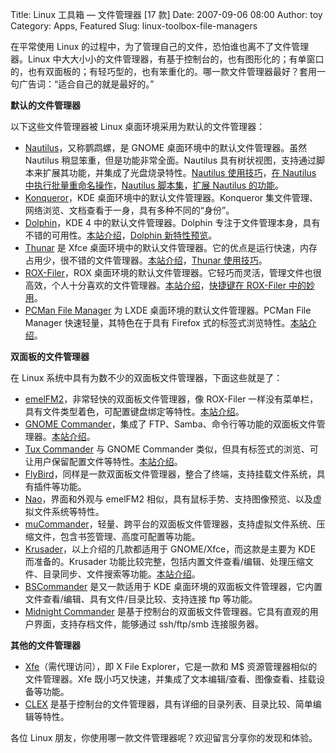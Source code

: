 Title: Linux 工具箱 — 文件管理器 [17 款]
Date: 2007-09-06 08:00
Author: toy
Category: Apps, Featured
Slug: linux-toolbox-file-managers

在平常使用 Linux
的过程中，为了管理自己的文件，恐怕谁也离不了文件管理器。Linux
中大大小小的文件管理器，有基于控制台的，也有图形化的；有单窗口的，也有双面板的；有轻巧型的，也有笨重化的。哪一款文件管理器最好？套用一句广告词：“适合自己的就是最好的。”

**默认的文件管理器**

以下这些文件管理器被 Linux 桌面环境采用为默认的文件管理器：

-   [Nautilus](http://www.gnome.org/projects/nautilus/)，又称鹦鹉螺，是
    GNOME 桌面环境中的默认文件管理器。虽然 Nautilus
    稍显笨重，但是功能非常全面。Nautilus
    具有树状视图，支持通过脚本来扩展其功能，并集成了光盘烧录特性。[Nautilus
    使用技巧](http://linuxtoy.org/archives/nautilus_tip.html)，[在
    Nautilus
    中执行批量重命名操作](http://linuxtoy.org/archives/batch-rename-for-nautilus.html)，[Nautilus
    脚本集](http://linuxtoy.org/archives/nautilus-scripts.html)，[扩展
    Nautilus 的功能](http://linuxtoy.org/archives/nautilus.html)。
-   [Konqueror](http://www.konqueror.org/)，KDE
    桌面环境中的默认文件管理器。Konqueror
    集文件管理、网络浏览、文档查看于一身，具有多种不同的“身份”。
-   [Dolphin](http://enzosworld.gmxhome.de/)，KDE 4
    中的默认文件管理器。Dolphin
    专注于文件管理本身，具有不错的可用性。[本站介绍](http://linuxtoy.org/archives/dolphin.html)，[Dolphin
    新特性预览](http://linuxtoy.org/archives/dolphin-new-feature-preview.html)。
-   [Thunar](http://thunar.xfce.org/) 是 Xfce
    桌面环境中的默认文件管理器。它的优点是运行快速，内存占用少，很不错的文件管理器。[本站介绍](http://linuxtoy.org/archives/thunar_0_4_0rc1.html)，[Thunar
    使用技巧](http://linuxtoy.org/archives/thunar-tips-and-tricks.html)。
-   [ROX-Filer](http://rox.sourceforge.net/desktop/ROX-Filer)，ROX
    桌面环境的默认文件管理器。它轻巧而灵活，管理文件也很高效，个人十分喜欢的文件管理器。[本站介绍](http://linuxtoy.org/archives/rox-filer.html)，[快捷键在
    ROX-Filer
    中的妙用](http://linuxtoy.org/archives/rox_filer_tips.html)。
-   [PCMan File Manager](http://pcmanfm.sourceforge.net/) 为 LXDE
    桌面环境的默认文件管理器。PCMan File Manager
    快速轻量，其特色在于具有 Firefox
    式的标签式浏览特性。[本站介绍](http://linuxtoy.org/archives/pcmanfm.html)。

**双面板的文件管理器**

在 Linux 系统中具有为数不少的双面板文件管理器，下面这些就是了：

-   [emelFM2](http://emelfm2.net/emelFM2)，非常轻快的双面板文件管理器，像
    ROX-Filer
    一样没有菜单栏，具有文件类型着色，可配置键盘绑定等特性。[本站介绍](http://linuxtoy.org/archives/emelfm2.html)。
-   [GNOME Commander](http://www.nongnu.org/gcmd/)，集成了
    FTP、Samba、命令行等功能的双面板文件管理器。[本站介绍](http://linuxtoy.org/archives/gnome-commander.html)。
-   [Tux Commander](http://tuxcmd.sourceforge.net/) 与 GNOME Commander
    类似，但具有标签式的浏览、可让用户保留配置文件等特性。[本站介绍](http://linuxtoy.org/archives/tux-commander.html)。
-   [FlyBird](http://fly-bird.org/)，同样是一款双面板文件管理器，整合了终端，支持挂载文件系统，具有插件等功能。
-   [Nao](http://nao.linux.pl/)，界面和外观与 emelFM2
    相似，具有鼠标手势、支持图像预览、以及虚拟文件系统等特性。
-   [muCommander](http://www.mucommander.com/)，轻量、跨平台的双面板文件管理器，支持虚拟文件系统、压缩文件，包含书签管理、高度可配置等功能。
-   [Krusader](http://krusader.sourceforge.net/)，以上介绍的几款都适用于
    GNOME/Xfce，而这款是主要为 KDE 而准备的。Krusader
    功能比较完整，包括内置文件查看/编辑、处理压缩文件、目录同步、文件搜索等功能。[本站介绍](http://linuxtoy.org/archives/krusader.html)。
-   [BSCommander](http://www.beesoft.org/bsc.html) 是又一款适用于 KDE
    桌面环境的双面板文件管理器，它内置文件查看/编辑、具有文件/目录比较、支持连接
    ftp 等功能。
-   [Midnight Commander](http://www.ibiblio.org/mc/)
    是基于控制台的双面板文件管理器。它具有直观的用户界面，支持存档文件，能够通过
    ssh/ftp/smb 连接服务器。

**其他的文件管理器**

-   [Xfe](http://roland65.free.fr/xfe/)（需代理访问），即 X File
    Explorer，它是一款和 M$ 资源管理器相似的文件管理器。Xfe
    既小巧又快速，并集成了文本编辑/查看、图像查看、挂载设备等功能。
-   [CLEX](http://www.clex.sk/)
    是基于控制台的文件管理器，具有详细的目录列表、目录比较、简单编辑等特性。

各位 Linux 朋友，你使用哪一款文件管理器呢？欢迎留言分享你的发现和体验。
